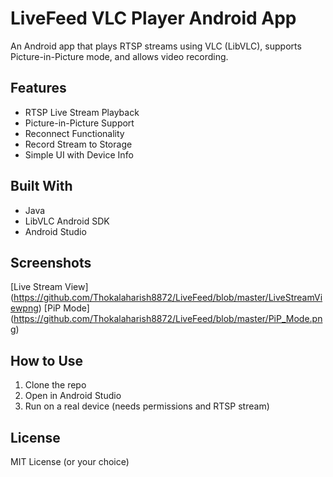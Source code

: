 # LiveFeed VLC Player Android App

An Android app that plays RTSP streams using VLC (LibVLC), supports Picture-in-Picture mode, and allows video recording.

## Features
- RTSP Live Stream Playback
- Picture-in-Picture Support
- Reconnect Functionality
- Record Stream to Storage
- Simple UI with Device Info

## Built With
- Java
- LibVLC Android SDK
- Android Studio

## Screenshots
[Live Stream View] (https://github.com/Thokalaharish8872/LiveFeed/blob/master/LiveStreamViewpng)
[PiP Mode] (https://github.com/Thokalaharish8872/LiveFeed/blob/master/PiP_Mode.png)

## How to Use
1. Clone the repo
2. Open in Android Studio
3. Run on a real device (needs permissions and RTSP stream)

## License
MIT License (or your choice)
